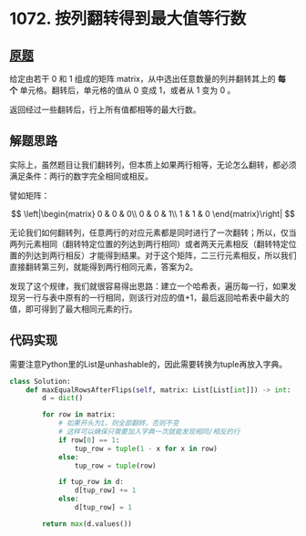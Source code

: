 # 1072. 按列翻转得到最大值等行数

## [原题](https://leetcode-cn.com/problems/flip-columns-for-maximum-number-of-equal-rows)

给定由若干 0 和 1 组成的矩阵 matrix，从中选出任意数量的列并翻转其上的 __每个__ 单元格。翻转后，单元格的值从 0 变成 1，或者从 1 变为 0 。

返回经过一些翻转后，行上所有值都相等的最大行数。

## 解题思路

实际上，虽然题目让我们翻转列，但本质上如果两行相等，无论怎么翻转，都必须满足条件：两行的数字完全相同或相反。

譬如矩阵：

$$
\left|\begin{matrix}
    0 & 0 & 0\\
    0 & 0 & 1\\
    1 & 1 & 0
\end{matrix}\right|
$$

无论我们如何翻转列，任意两行的对应元素都是同时进行了一次翻转；所以，仅当两列元素相同（翻转特定位置的列达到两行相同）或者两天元素相反（翻转特定位置的列达到两行相反）才能得到结果。对于这个矩阵，二三行元素相反，所以我们直接翻转第三列，就能得到两行相同元素，答案为2。

发现了这个规律，我们就很容易得出思路：建立一个哈希表，遍历每一行，如果发现另一行与表中原有的一行相同，则该行对应的值+1，最后返回哈希表中最大的值，即可得到了最大相同元素的行。

## 代码实现

需要注意Python里的List是unhashable的，因此需要转换为tuple再放入字典。

```Python
class Solution:
    def maxEqualRowsAfterFlips(self, matrix: List[List[int]]) -> int:
        d = dict()

        for row in matrix:
            # 如果开头为1，则全部翻转，否则不变
            # 这样可以确保只需要加入字典一次就能发现相同/相反的行
            if row[0] == 1:
                tup_row = tuple(1 - x for x in row)
            else:
                tup_row = tuple(row)

            if tup_row in d:
                d[tup_row] += 1
            else:
                d[tup_row] = 1

        return max(d.values())
```
